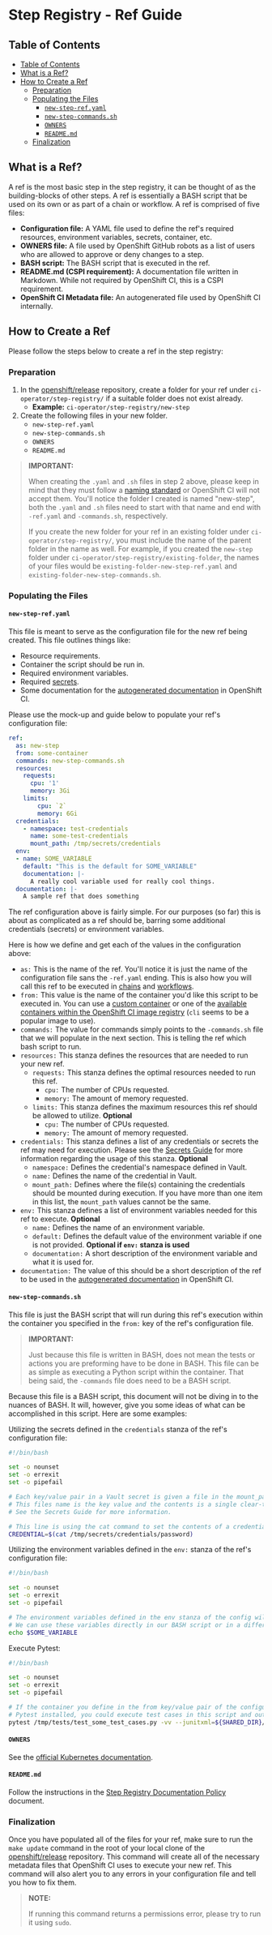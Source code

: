# Step Registry - Ref Guide<!-- omit from toc -->

## Table of Contents<!--omit from toc-->
- [Table of Contents](#table-of-contents)
- [What is a Ref?](#what-is-a-ref)
- [How to Create a Ref](#how-to-create-a-ref)
  - [Preparation](#preparation)
  - [Populating the Files](#populating-the-files)
    - [`new-step-ref.yaml`](#new-step-refyaml)
    - [`new-step-commands.sh`](#new-step-commandssh)
    - [`OWNERS`](#owners)
    - [`README.md`](#readmemd)
  - [Finalization](#finalization)


## What is a Ref?
A ref is the most basic step in the step registry, it can be thought of as the building-blocks of other steps. A ref is essentially a BASH script that be used on its own or as part of a chain or workflow. A ref is comprised of five files:

- **Configuration file:** A YAML file used to define the ref's required resources, environment variables, secrets, container, etc.
- **OWNERS file:** A file used by OpenShift GitHub robots as a list of users who are allowed to approve or deny changes to a step.
- **BASH script:** The BASH script that is executed in the ref.
- **README.md (CSPI requirement):** A documentation file written in Markdown. While not required by OpenShift CI, this is a CSPI requirement.
- **OpenShift CI Metadata file:** An autogenerated file used by OpenShift CI internally.

## How to Create a Ref
Please follow the steps below to create a ref in the step registry:

### Preparation
1. In the [openshift/release](https://github.com/openshift/release) repository, create a folder for your ref under `ci-operator/step-registry/` if a suitable folder does not exist already.
   - **Example:** `ci-operator/step-registry/new-step` 
2. Create the following files in your new folder.
   - `new-step-ref.yaml`
   - `new-step-commands.sh`
   - `OWNERS`
   - `README.md`

> **IMPORTANT:**
>
> When creating the `.yaml` and `.sh` files in step 2 above, please keep in mind that they must follow a [naming standard](https://docs.ci.openshift.org/docs/architecture/step-registry/#registry-layout-and-naming-convention) or OpenShift CI will not accept them. You'll notice the folder I created is named "new-step", both the `.yaml` and `.sh` files need to start with that name and end with `-ref.yaml` and `-commands.sh`, respectively.
>
> If you create the new folder for your ref in an existing folder under `ci-operator/step-registry/`, you must include the name of the parent folder in the name as well. For example, if you created the `new-step` folder under `ci-operator/step-registry/existing-folder`, the names of your files would be `existing-folder-new-step-ref.yaml` and `existing-folder-new-step-commands.sh`.

### Populating the Files

#### `new-step-ref.yaml`
This file is meant to serve as the configuration file for the new ref being created. This file outlines things like:
- Resource requirements.
- Container the script should be run in.
- Required environment variables.
- Required [secrets](../Secrets/Secrets_Guide.md).
- Some documentation for the [autogenerated documentation](../../Policy/Documentation/Step_Registry_Documentation_Policy.md#automatically-generated-documentation) in OpenShift CI.

Please use the mock-up and guide below to populate your ref's configuration file:

```yaml
ref:
  as: new-step
  from: some-container
  commands: new-step-commands.sh
  resources:
    requests:
      cpu: '1'
      memory: 3Gi
    limits:
        cpu: `2`
        memory: 6Gi
  credentials:
    - namespace: test-credentials
      name: some-test-credentials
      mount_path: /tmp/secrets/credentials
  env:
  - name: SOME_VARIABLE
    default: "This is the default for SOME_VARIABLE"
    documentation: |-
      A really cool variable used for really cool things.
  documentation: |-
    A sample ref that does something

```
The ref configuration above is fairly simple. For our purposes (so far) this is about as complicated as a ref should be, barring some additional credentials (secrets) or environment variables. 

Here is how we define and get each of the values in the configuration above:

- `as:` This is the name of the ref. You'll notice it is just the name of the configuration file sans the `-ref.yaml` ending. This is also how you will call this ref to be executed in [chains](Step_Registry_Chain_Guide.md) and [workflows](Step_Registry_Workflow_Guide.md).
- `from:` This value is the name of the container you'd like this script to be executed in. You can use a [custom container](../Containers/Container_Creation_Guide.md) or one of the [available containers within the OpenShift CI image registry](https://docs.ci.openshift.org/docs/how-tos/use-registries-in-build-farm/) (`cli` seems to be a popular image to use).
- `commands:` The value for commands simply points to the `-commands.sh` file that we will populate in the next section. This is telling the ref which bash script to run.
- `resources:` This stanza defines the resources that are needed to run your new ref.
  - `requests:` This stanza defines the optimal resources needed to run this ref.
    - `cpu:` The number of CPUs requested.
    - `memory:` The amount of memory requested.
  - `limits:` This stanza defines the maximum resources this ref should be allowed to utilize. **Optional**
    - `cpu:` The number of CPUs requested.
    - `memory:` The amount of memory requested.
- `credentials:` This stanza defines a list of any credentials or secrets the ref may need for execution. Please see the [Secrets Guide](../Secrets/Secrets_Guide.md) for more information regarding the usage of this stanza. **Optional**
  - `namespace:` Defines the credential's namespace defined in Vault.
  - `name:` Defines the name of the credential in Vault.
  - `mount_path:` Defines where the file(s) containing the credentials should be mounted during execution. If you have more than one item in this list, the `mount_path` values cannot be the same.
- `env:` This stanza defines a list of environment variables needed for this ref to execute. **Optional**
  - `name:` Defines the name of an environment variable.
  - `default:` Defines the default value of the environment variable if one is not provided. **Optional if `env:` stanza is used**
  - `documentation:` A short description of the environment variable and what it is used for.
- `documentation:` The value of this should be a short description of the ref to be used in the [autogenerated documentation](../../Policy/Documentation/Step_Registry_Documentation_Policy.md#automatically-generated-documentation) in OpenShift CI.

#### `new-step-commands.sh`
This file is just the BASH script that will run during this ref's execution within the container you specified in the `from:` key of the ref's configuration file.

> **IMPORTANT:**
>
> Just because this file is written in BASH, does not mean the tests or actions you are preforming have to be done in BASH. This file can be as simple as executing a Python script within the container. That being said, the `-commands` file does need to be a BASH script.

Because this file is a BASH script, this document will not be diving in to the nuances of BASH. It will, however, give you some ideas of what can be accomplished in this script. Here are some examples:

Utilizing the secrets defined in the `credentials` stanza of the ref's configuration file:
```BASH
#!/bin/bash

set -o nounset
set -o errexit
set -o pipefail

# Each key/value pair in a Vault secret is given a file in the mount_path defined. 
# This files name is the key value and the contents is a single clear-text line containing the value.
# See the Secrets Guide for more information.

# This line is using the cat command to set the contents of a credential file to a variable.
CREDENTIAL=$(cat /tmp/secrets/credentials/password)
```

Utilizing the environment variables defined in the `env:` stanza of the ref's configuration file:
```BASH
#!/bin/bash

set -o nounset
set -o errexit
set -o pipefail

# The environment variables defined in the env stanza of the config will be set using the "name" key/value pair.
# We can use these variables directly in our BASH script or in a different script (Python, Go, etc.) that we execute in the BASH script.
echo $SOME_VARIABLE
```

Execute Pytest:

```BASH
#!/bin/bash

set -o nounset
set -o errexit
set -o pipefail

# If the container you define in the from key/value pair of the configuration document has
# Pytest installed, you could execute test cases in this script and output the results to the SHARED_DIR
pytest /tmp/tests/test_some_test_cases.py -vv --junitxml=${SHARED_DIR}/xunit_output.xml
```

#### `OWNERS`
See the [official Kubernetes documentation](https://github.com/kubernetes/community/blob/master/contributors/guide/owners.md).

#### `README.md`
Follow the instructions in the [Step Registry Documentation Policy](../../Policy/Documentation/Step_Registry_Documentation_Policy.md) document.

### Finalization
Once you have populated all of the files for your ref, make sure to run the `make update` command in the root of your local clone of the [openshift/release](https://github.com/openshift/release) repository. This command will create all of the necessary metadata files that OpenShift CI uses to execute your new ref. This command will also alert you to any errors in your configuration file and tell you how to fix them.

> **NOTE:**
>
> If running this command returns a permissions error, please try to run it using `sudo`.